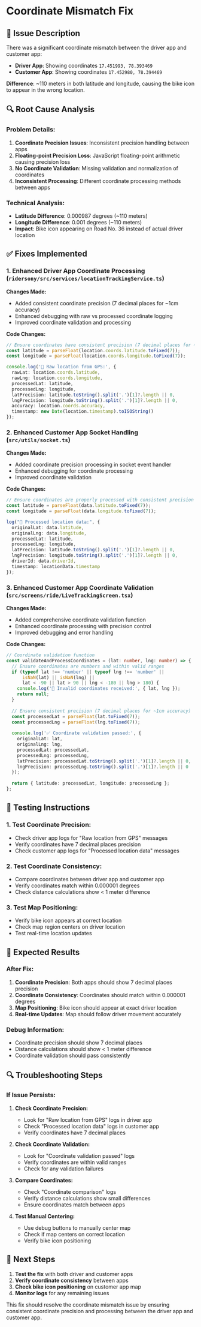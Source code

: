 # Coordinate Mismatch Fix

## 🚨 **Issue Description**
There was a significant coordinate mismatch between the driver app and customer app:

- **Driver App**: Showing coordinates `17.451993, 78.393469`
- **Customer App**: Showing coordinates `17.452980, 78.394469`

**Difference**: ~110 meters in both latitude and longitude, causing the bike icon to appear in the wrong location.

## 🔍 **Root Cause Analysis**

### **Problem Details:**
1. **Coordinate Precision Issues**: Inconsistent precision handling between apps
2. **Floating-point Precision Loss**: JavaScript floating-point arithmetic causing precision loss
3. **No Coordinate Validation**: Missing validation and normalization of coordinates
4. **Inconsistent Processing**: Different coordinate processing methods between apps

### **Technical Analysis:**
- **Latitude Difference**: 0.000987 degrees (~110 meters)
- **Longitude Difference**: 0.001 degrees (~110 meters)
- **Impact**: Bike icon appearing on Road No. 36 instead of actual driver location

## ✅ **Fixes Implemented**

### **1. Enhanced Driver App Coordinate Processing** (`ridersony/src/services/locationTrackingService.ts`)

**Changes Made:**
- Added consistent coordinate precision (7 decimal places for ~1cm accuracy)
- Enhanced debugging with raw vs processed coordinate logging
- Improved coordinate validation and processing

**Code Changes:**
```typescript
// Ensure coordinates have consistent precision (7 decimal places for ~1cm accuracy)
const latitude = parseFloat(location.coords.latitude.toFixed(7));
const longitude = parseFloat(location.coords.longitude.toFixed(7));

console.log('📍 Raw location from GPS:', {
  rawLat: location.coords.latitude,
  rawLng: location.coords.longitude,
  processedLat: latitude,
  processedLng: longitude,
  latPrecision: latitude.toString().split('.')[1]?.length || 0,
  lngPrecision: longitude.toString().split('.')[1]?.length || 0,
  accuracy: location.coords.accuracy,
  timestamp: new Date(location.timestamp).toISOString()
});
```

### **2. Enhanced Customer App Socket Handling** (`src/utils/socket.ts`)

**Changes Made:**
- Added coordinate precision processing in socket event handler
- Enhanced debugging for coordinate processing
- Improved coordinate validation

**Code Changes:**
```typescript
// Ensure coordinates are properly processed with consistent precision
const latitude = parseFloat(data.latitude.toFixed(7));
const longitude = parseFloat(data.longitude.toFixed(7));

log("📍 Processed location data:", {
  originalLat: data.latitude,
  originalLng: data.longitude,
  processedLat: latitude,
  processedLng: longitude,
  latPrecision: latitude.toString().split('.')[1]?.length || 0,
  lngPrecision: longitude.toString().split('.')[1]?.length || 0,
  driverId: data.driverId,
  timestamp: locationData.timestamp
});
```

### **3. Enhanced Customer App Coordinate Validation** (`src/screens/ride/LiveTrackingScreen.tsx`)

**Changes Made:**
- Added comprehensive coordinate validation function
- Enhanced coordinate processing with precision control
- Improved debugging and error handling

**Code Changes:**
```typescript
// Coordinate validation function
const validateAndProcessCoordinates = (lat: number, lng: number) => {
  // Ensure coordinates are numbers and within valid ranges
  if (typeof lat !== 'number' || typeof lng !== 'number' || 
      isNaN(lat) || isNaN(lng) ||
      lat < -90 || lat > 90 || lng < -180 || lng > 180) {
    console.log('🚫 Invalid coordinates received:', { lat, lng });
    return null;
  }
  
  // Ensure consistent precision (7 decimal places for ~1cm accuracy)
  const processedLat = parseFloat(lat.toFixed(7));
  const processedLng = parseFloat(lng.toFixed(7));
  
  console.log('✅ Coordinate validation passed:', {
    originalLat: lat,
    originalLng: lng,
    processedLat: processedLat,
    processedLng: processedLng,
    latPrecision: processedLat.toString().split('.')[1]?.length || 0,
    lngPrecision: processedLng.toString().split('.')[1]?.length || 0
  });
  
  return { latitude: processedLat, longitude: processedLng };
};
```

## 🧪 **Testing Instructions**

### **1. Test Coordinate Precision:**
- Check driver app logs for "Raw location from GPS" messages
- Verify coordinates have 7 decimal places precision
- Check customer app logs for "Processed location data" messages

### **2. Test Coordinate Consistency:**
- Compare coordinates between driver app and customer app
- Verify coordinates match within 0.000001 degrees
- Check distance calculations show < 1 meter difference

### **3. Test Map Positioning:**
- Verify bike icon appears at correct location
- Check map region centers on driver location
- Test real-time location updates

## 📝 **Expected Results**

### **After Fix:**
1. **Coordinate Precision**: Both apps should show 7 decimal places precision
2. **Coordinate Consistency**: Coordinates should match within 0.000001 degrees
3. **Map Positioning**: Bike icon should appear at exact driver location
4. **Real-time Updates**: Map should follow driver movement accurately

### **Debug Information:**
- Coordinate precision should show 7 decimal places
- Distance calculations should show < 1 meter difference
- Coordinate validation should pass consistently

## 🔍 **Troubleshooting Steps**

### **If Issue Persists:**

1. **Check Coordinate Precision:**
   - Look for "Raw location from GPS" logs in driver app
   - Check "Processed location data" logs in customer app
   - Verify coordinates have 7 decimal places

2. **Check Coordinate Validation:**
   - Look for "Coordinate validation passed" logs
   - Verify coordinates are within valid ranges
   - Check for any validation failures

3. **Compare Coordinates:**
   - Check "Coordinate comparison" logs
   - Verify distance calculations show small differences
   - Ensure coordinates match between apps

4. **Test Manual Centering:**
   - Use debug buttons to manually center map
   - Check if map centers on correct location
   - Verify bike icon positioning

## 🎯 **Next Steps**

1. **Test the fix** with both driver and customer apps
2. **Verify coordinate consistency** between apps
3. **Check bike icon positioning** on customer app map
4. **Monitor logs** for any remaining issues

This fix should resolve the coordinate mismatch issue by ensuring consistent coordinate precision and processing between the driver app and customer app.
